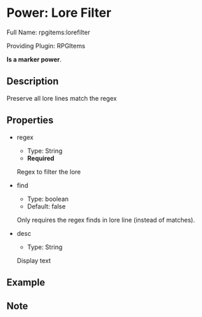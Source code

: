 # Power: Lore Filter

Full Name: rpgitems:lorefilter

Providing Plugin: RPGItems

**Is a marker power**.

<!-- beginCustomHeader -->
<!-- endCustomHeader -->

## Description

Preserve all lore lines match the regex
<!-- beginCustomDescription -->
<!-- endCustomDescription -->

## Properties

* regex

  * Type: String
  * **Required**

  Regex to filter the lore

* find

  * Type: boolean
  * Default: false

  Only requires the regex finds in lore line (instead of matches).

* desc

  * Type: String

  Display text


<!-- beginCustomProperties -->
<!-- endCustomProperties -->

## Example

<!-- beginCustomExample -->
<!-- endCustomExample -->

## Note

<!-- beginCustomNote -->
<!-- endCustomNote -->